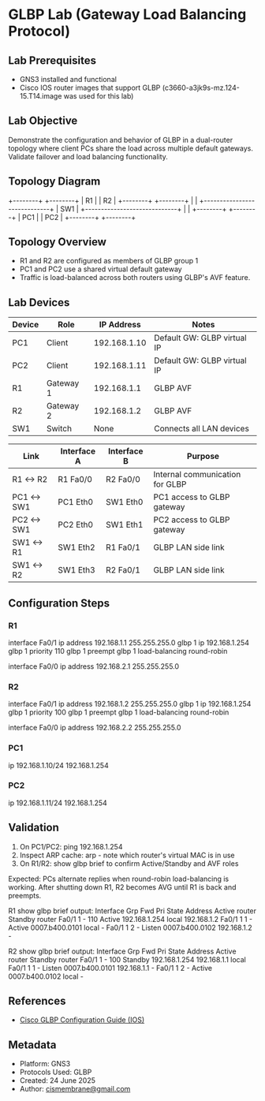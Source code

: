 # GLBP Lab (Gateway Load Balancing Protocol)

## Lab Prerequisites

- GNS3 installed and functional
- Cisco IOS router images that support GLBP (c3660-a3jk9s-mz.124-15.T14.image was used for this lab)

## Lab Objective

Demonstrate the configuration and behavior of GLBP in a dual-router topology where client PCs share the load across multiple default gateways. Validate failover and load balancing functionality.

## Topology Diagram


 +--------+                      +--------+
 |  R1    |                      |   R2   |
 +--------+                      +--------+ 
         |                        |
      +-----------------------------+
      |            SW1              |
      +-----------------------------+
       |                           |
 +--------+                       +--------+
 |  PC1   |                       |  PC2   |
 +--------+                       +--------+

## Topology Overview


- R1 and R2 are configured as members of GLBP group 1
- PC1 and PC2 use a shared virtual default gateway
- Traffic is load-balanced across both routers using GLBP's AVF feature.

## Lab Devices

| Device | Role        | IP Address        | Notes                        |
|--------|-------------|-------------------|------------------------------|
| PC1    | Client      | 192.168.1.10      | Default GW: GLBP virtual IP  |
| PC2    | Client      | 192.168.1.11      | Default GW: GLBP virtual IP  |
| R1     | Gateway 1   | 192.168.1.1       | GLBP AVF                     |
| R2     | Gateway 2   | 192.168.1.2       | GLBP AVF                     |
| SW1    | Switch      | None              | Connects all LAN devices     |                          |

| Link         | Interface A       | Interface B       | Purpose                         |
|--------------|-------------------|-------------------|---------------------------------|
| R1 <-> R2    | R1 Fa0/0          | R2 Fa0/0          | Internal communication for GLBP |
| PC1 <-> SW1  | PC1 Eth0          | SW1 Eth0          | PC1 access to GLBP gateway      |
| PC2 <-> SW1  | PC2 Eth0          | SW1 Eth1          | PC2 access to GLBP gateway      |
| SW1 <-> R1   | SW1 Eth2          | R1 Fa0/1          | GLBP LAN side link              |                         |
| SW1 <-> R2   | SW1 Eth3          | R2 Fa0/1          | GLBP LAN side link              |

## Configuration Steps

### R1

interface Fa0/1
 ip address 192.168.1.1 255.255.255.0
 glbp 1 ip 192.168.1.254
 glbp 1 priority 110
 glbp 1 preempt
 glbp 1 load-balancing round-robin

interface Fa0/0
ip address 192.168.2.1 255.255.255.0

### R2

interface Fa0/1
ip address 192.168.1.2 255.255.255.0
 glbp 1 ip 192.168.1.254
 glbp 1 priority 100
 glbp 1 preempt
 glbp 1 load-balancing round-robin

interface Fa0/0
ip address 192.168.2.2 255.255.255.0

### PC1

 ip 192.168.1.10/24 192.168.1.254

### PC2

ip 192.168.1.11/24 192.168.1.254

## Validation

1. On PC1/PC2: ping 192.168.1.254
2. Inspect ARP cache: arp - note which router's virtual MAC is in use
3. On R1/R2: show glbp brief to confirm Active/Standby and AVF roles

Expected: PCs alternate replies when round-robin load-balancing is working. After shutting down R1, R2 becomes AVG until R1 is back and preempts.

R1 show glbp brief output:
Interface   Grp  Fwd Pri State    Address         Active router   Standby router
Fa0/1       1    -   110 Active   192.168.1.254   local           192.168.1.2
Fa0/1       1    1   -   Active   0007.b400.0101  local           -
Fa0/1       1    2   -   Listen   0007.b400.0102  192.168.1.2     -

R2 show glbp brief output:
Interface   Grp  Fwd Pri State    Address         Active router   Standby router
Fa0/1       1    -   100 Standby  192.168.1.254   192.168.1.1     local
Fa0/1       1    1   -   Listen   0007.b400.0101  192.168.1.1     -
Fa0/1       1    2   -   Active   0007.b400.0102  local           -

## References

- [Cisco GLBP Configuration Guide (IOS)](https://www.cisco.com/en/US/docs/ios/12_2t/12_2t15/feature/guide/ft_glbp.html)

## Metadata

- Platform: GNS3
- Protocols Used: GLBP
- Created: 24 June 2025
- Author: cismembrane@gmail.com

